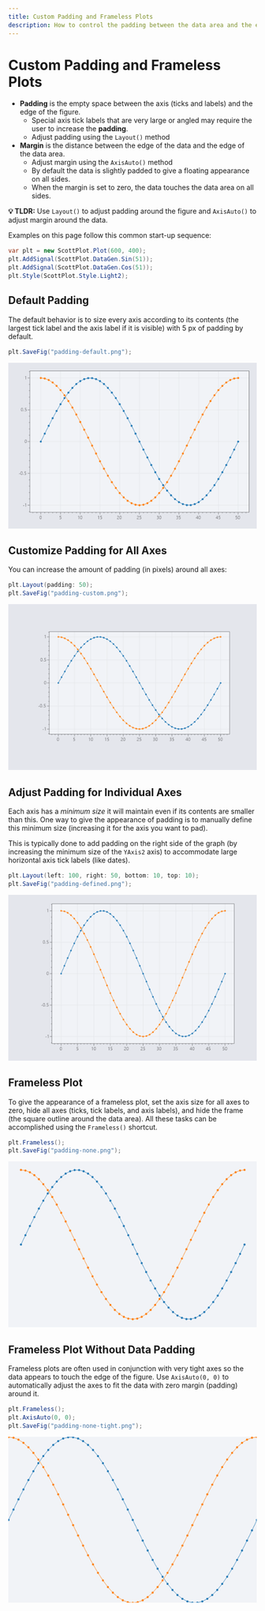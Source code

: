 ```yaml
---
title: Custom Padding and Frameless Plots
description: How to control the padding between the data area and the edge of the figure
---
```


# Custom Padding and Frameless Plots

* **Padding** is the empty space between the axis (ticks and labels) and the edge of the figure.
  * Special axis tick labels that are very large or angled may require the user to increase the **padding**.
  * Adjust padding using the `Layout()` method
* **Margin** is the distance between the edge of the data and the edge of the data area.
  * Adjust margin using the `AxisAuto()` method
  * By default the data is slightly padded to give a floating appearance on all sides.
  * When the margin is set to zero, the data touches the data area on all sides.

**💡 TLDR:** Use `Layout()` to adjust padding around the figure and `AxisAuto()` to adjust margin around the data.

Examples on this page follow this common start-up sequence:

```cs
var plt = new ScottPlot.Plot(600, 400);
plt.AddSignal(ScottPlot.DataGen.Sin(51));
plt.AddSignal(ScottPlot.DataGen.Cos(51));
plt.Style(ScottPlot.Style.Light2);
```

## Default Padding

The default behavior is to size every axis according to its contents (the largest tick label and the axis label if it is visible) with 5 px of padding by default.

```cs
plt.SaveFig("padding-default.png");
```

![](src/PaddingDemo/padding-default.png)

## Customize Padding for All Axes

You can increase the amount of padding (in pixels) around all axes:

```cs
plt.Layout(padding: 50);
plt.SaveFig("padding-custom.png");
```

![](src/PaddingDemo/padding-custom.png)

## Adjust Padding for Individual Axes

Each axis has a _minimum size_ it will maintain even if its contents are smaller than this. One way to give the appearance of padding is to manually define this minimum size (increasing it for the axis you want to pad).

This is typically done to add padding on the right side of the graph (by increasing the minimum size of the `YAxis2` axis) to accommodate large horizontal axis tick labels (like dates).

```cs
plt.Layout(left: 100, right: 50, bottom: 10, top: 10);
plt.SaveFig("padding-defined.png");
```

![](src/PaddingDemo/padding-defined.png)

## Frameless Plot

To give the appearance of a frameless plot, set the axis size for all axes to zero, hide all axes (ticks, tick labels, and axis labels), and hide the frame (the square outline around the data area). All these tasks can be accomplished using the `Frameless()` shortcut.

```cs
plt.Frameless();
plt.SaveFig("padding-none.png");
```

![](src/PaddingDemo/padding-none.png)

## Frameless Plot Without Data Padding

Frameless plots are often used in conjunction with very tight axes so the data appears to touch the edge of the figure. Use `AxisAuto(0, 0)` to automatically adjust the axes to fit the data with zero margin (padding) around it.

```cs
plt.Frameless();
plt.AxisAuto(0, 0);
plt.SaveFig("padding-none-tight.png");
```

![](src/PaddingDemo/padding-none-tight.png)